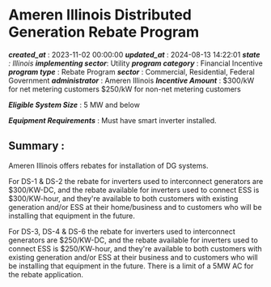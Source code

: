 # Ameren Illinois Distributed Generation Rebate Program 
 ***created_at*** : 2023-11-02 00:00:00 
 ***updated_at*** : 2024-08-13 14:22:01 
 ***state** : Illinois 
 **implementing sector***: Utility 
 ***program category*** : Financial Incentive 
 ***program type*** : Rebate Program 
 ***sector*** : Commercial, Residential, Federal Government 
 ***administrator*** : Ameren Illinois 
 ***Incentive Amount*** : $300/kW for net metering customers $250/kW for non-net metering customers

 
 ***Eligible System Size*** : 5 MW and below

 
 ***Equipment Requirements*** : Must have smart inverter installed.

 
 ## Summary : 
 Ameren Illinois offers rebates for installation of DG systems.

For DS-1 & DS-2 the rebate for inverters used to interconnect generators are
$300/KW-DC, and the rebate available for inverters used to connect ESS is
$300/KW-hour, and they're available to both customers with existing generation
and/or ESS at their home/business and to customers who will be installing that
equipment in the future.

For DS-3, DS-4 & DS-6 the rebate for inverters used to interconnect generators
are $250/KW-DC, and the rebate available for inverters used to connect ESS is
$250/KW-hour, and they're available to both customers with existing generation
and/or ESS at their business and to customers who will be installing that
equipment in the future. There is a limit of a 5MW AC for the rebate
application.  

 
 